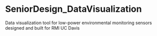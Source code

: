 # SeniorDesign_DataVisualization
Data visualization tool for low-power environmental monitoring sensors designed and built for RMI UC Davis
